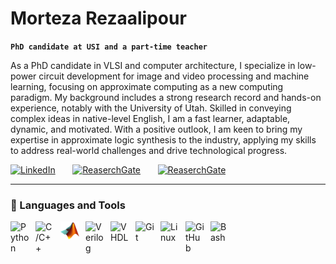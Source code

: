 # Morteza Rezaalipour 

**`PhD candidate at USI and a part-time teacher`**

As a PhD candidate in VLSI and computer architecture, I specialize in low-power circuit development for image and video processing and machine learning, focusing on approximate computing as a new computing paradigm. My background includes a strong research record and hands-on experience, notably with the University of Utah. Skilled in conveying complex ideas in native-level English, I am a fast learner, adaptable, dynamic, and motivated. With a positive outlook, I am keen to bring my expertise in approximate logic synthesis to the industry, applying my skills to address real-world challenges and drive technological progress.



<a href="https://www.linkedin.com/in/morteza-rezaalipour/"><img width="32px" alt="LinkedIn" title="LinkedIn" src="https://cdn.jsdelivr.net/gh/devicons/devicon@latest/icons/linkedin/linkedin-original.svg"/></a>
&#8287;&#8287;&#8287;&#8287;&#8287;
<a href="https://www.researchgate.net/profile/Morteza-Rezaalipour"><img width="32px" alt="ReaserchGate" title="ReaserchGate" src="https://i.imgur.com/rAaUU6y.png"/></a>
&#8287;&#8287;&#8287;&#8287;&#8287;
<a href="https://scholar.google.com/citations?hl=en&user=nOK-mUYAAAAJ"><img width="32px" alt="ReaserchGate" title="ReaserchGate" src="https://user-images.githubusercontent.com/66117993/96351906-8c452000-1084-11eb-926f-6536bd0c6d57.png"/></a>

---

### 🧰 Languages and Tools

<img align="left" alt="Python" title="Python" width="30px" style="padding-right:10px;" src="https://cdn.jsdelivr.net/gh/devicons/devicon/icons/python/python-plain.svg" />
<img align="left" alt="C/C++" title="C/C++" width="30px" style="padding-right:10px;" src="https://cdn.jsdelivr.net/gh/devicons/devicon/icons/cplusplus/cplusplus-line.svg" />
<img align="left" alt="MATLAB" title="MATLAB" width="30px" style="padding-right:10px;" src="https://raw.githubusercontent.com/github/explore/80688e429a7d4ef2fca1e82350fe8e3517d3494d/topics/matlab/matlab.png" />
<img align="left" alt="Verilog" title="Verilog" width="30px" style="padding-right:10px;" src="https://cdn.icon-icons.com/icons2/2107/PNG/512/file_type_verilog_icon_130092.png" />
<img align="left" alt="VHDL" title="VHDL" width="30px" style="padding-right:10px;" src="https://projugaadu.com/wp-content/uploads/2020/02/VHDL.png" />
<img align="left" alt="Git" width="30px" style="padding-right:10px;" src="https://cdn.jsdelivr.net/gh/devicons/devicon/icons/git/git-original.svg" />
<img align="left" alt="Linux" width="30px" style="padding-right:10px;" src="https://cdn.jsdelivr.net/gh/devicons/devicon/icons/linux/linux-original.svg" />
<img align="left" alt="GitHub" width="30px" style="padding-right:10px;" src="https://cdn.jsdelivr.net/gh/devicons/devicon/icons/github/github-original.svg" />
<img align="left" alt="Bash" width="30px" style="padding-right:10px;" src="https://cdn.jsdelivr.net/gh/devicons/devicon/icons/bash/bash-original.svg" />
<br />


<!--
**MortezaRezaalipour/MortezaRezaalipour** is a ✨ _special_ ✨ repository because its `README.md` (this file) appears on your GitHub profile.

<img align="left" alt="Java" width="30px" style="padding-right:10px;" src="https://cdn.jsdelivr.net/gh/devicons/devicon/icons/java/java-original.svg"/>

Here are some ideas to get you started:
    ### Hi there 👋
- 🔭 I’m currently working on ...
- 🌱 I’m currently learning ...
- 👯 I’m looking to collaborate on ...
- 🤔 I’m looking for help with ...
- 💬 Ask me about ...
- 📫 How to reach me: ...
- 😄 Pronouns: ...
- ⚡ Fun fact: ...
-->
    

